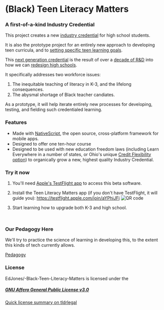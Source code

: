 # (Black) Teen Literacy Matters
### A first-of-a-kind Industry Credential

This project creates a new [industry credential](https://education.ohio.gov/Topics/Ohio-s-Graduation-Requirements/Contacts-and-Resources/Industry-Recognized-Credentials/Industry-Recognized-Credentials-by-Career-Field) for high school students. 

It is also the prototype project for an entirely new approach to developing teen curricula, and to [setting specific teen learning goals](https://medium.com/@creditflex/pillars-of-a-hacked-high-school-experience-784ea60fd851). 

This [next generation credential](https://www.reimaginedonline.org/2023/06/high-school-first-industry-credentials-a-scalable-approach-to-improving-schools/) is the result of over a [decade of R&D](https://skunkworks-edu.com) into how we can [redesign high schools](https://fordhaminstitute.org/national/commentary/wonkathon-2022-we-must-reinvent-high-schools-state-policies-stand-way-how-do-we). 

It specifically addresses two workforce issues:
1. The inequitable teaching of literacy in K-3, and the lifelong consequences.
2. The abysmal shortage of Black teacher candiates. 

As a prototype, it will help iterate entirely new processes for developing, testing, and fielding such credentialed learning.


### Features
* Made with [NativeScript](https://features.apmreports.org/sold-a-story/), the open source, cross-platform framework for mobile apps.
* Designed to offer one ten-hour course 
* Designed to be used with new education freedom laws (including Learn Everywhere in a number of states, or Ohio's unique [Credit Flexibility option](https://education.ohio.gov/Topics/Ohio-Education-Options/Credit-Flexibility-Plan)) to organically grow a new, highest quality Industry Credential.

### Try it now 
 
1. You'll need [Apple's TestFlight app](https://apps.apple.com/us/app/testflight/id899247664) to access this beta software. 


2. Install the Teen Literacy Matters app (if you don't have TestFlight, it will guide you): https://testflight.apple.com/join/aYPhiJFj ![QR code](https://github.com/EdJones/-Black-Teen-Literacy-Matters/blob/main/BTLM-qr-code-sm.png)



3. Start learning how to upgrade both K-3 and high school. 

```


```

### Our Pedagogy Here
We'll try to practice the science of learning in developing this, to the extent this kinds of tech currently allows. 

[Pedagogy](/pedagogy.md)

### License
EdJones/-Black-Teen-Literacy-Matters is licensed under the
##### [GNU Affero General Public License v3.0](https://github.com/EdJones/-Black-Teen-Literacy-Matters/blob/main/license)

[Quick license summary on tldrlegal](https://tldrlegal.com/license/gnu-affero-general-public-license-v3-(agpl-3.0))
